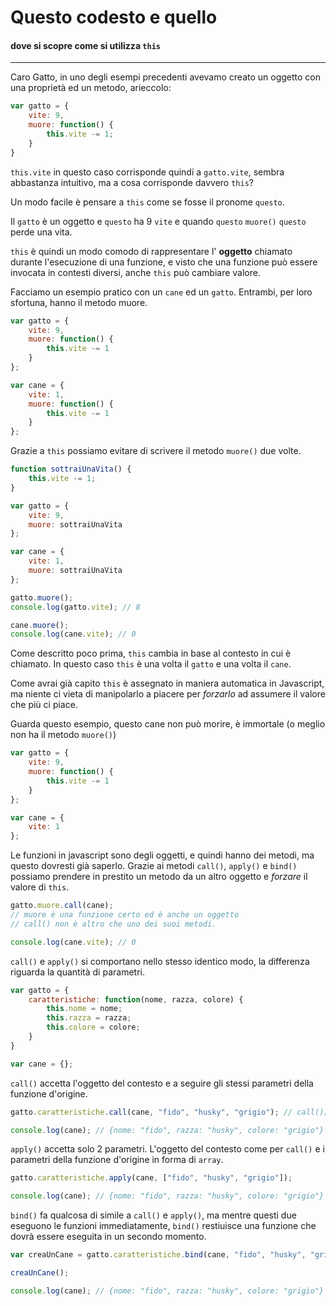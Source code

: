 # Questo codesto e quello

#### dove si scopre come si utilizza `this`

<hr>

Caro Gatto, in uno degli esempi precedenti avevamo creato un oggetto con una proprietà ed un metodo, arieccolo:

```javascript
var gatto = {
	vite: 9,
	muore: function() {
		this.vite -= 1;
	}	
}

```

`this.vite` in questo caso corrisponde quindi a `gatto.vite`, sembra abbastanza intuitivo, ma a cosa corrisponde davvero `this`?

Un modo facile è pensare a `this` come se fosse il pronome `questo`.

Il `gatto` è un oggetto e `questo` ha 9 `vite` e quando `questo` `muore()` `questo` perde una vita. 


`this` è quindi un modo comodo di rappresentare l' **oggetto** chiamato durante l'esecuzione di una funzione, e visto che una funzione può essere invocata in contesti diversi, anche `this` può cambiare valore.

Facciamo un esempio pratico con un `cane` ed un `gatto`. Entrambi, per loro sfortuna, hanno il metodo muore. 

```javascript
var gatto = {
	vite: 9,
	muore: function() {
		this.vite -= 1
	}
};

var cane = {
	vite: 1,
	muore: function() {
		this.vite -= 1
	}
};

```

Grazie a `this` possiamo evitare di scrivere il metodo `muore()` due volte.

```javascript
function sottraiUnaVita() {
	this.vite -= 1;
}

var gatto = {
	vite: 9,
	muore: sottraiUnaVita
};

var cane = {
	vite: 1,
	muore: sottraiUnaVita
};

gatto.muore();
console.log(gatto.vite); // 8

cane.muore();
console.log(cane.vite); // 0

```

Come descritto poco prima, `this` cambia in base al contesto in cui è chiamato. In questo caso `this` è una volta il `gatto` e una volta il `cane`.

Come avrai già capito `this` è assegnato in maniera automatica in Javascript, ma niente ci vieta di manipolarlo a piacere per *forzarlo* ad assumere il valore che più ci piace. 

Guarda questo esempio, questo cane non può morire, è immortale (o meglio non ha il metodo `muore()`)

```javascript
var gatto = {
	vite: 9,
	muore: function() {
		this.vite -= 1
	}
};

var cane = {
	vite: 1
};

```

Le funzioni in javascript sono degli oggetti, e quindi hanno dei metodi, ma questo dovresti già saperlo. Grazie ai metodi `call()`, `apply()` e `bind()` possiamo prendere in prestito un metodo da un altro oggetto e *forzare* il valore di `this`.

```javascript
gatto.muore.call(cane);
// muore è una funzione certo ed è anche un oggetto
// call() non è altro che uno dei suoi metodi.

console.log(cane.vite); // 0

```

`call()` e `apply()` si comportano nello stesso identico modo, la differenza riguarda la quantità di parametri.

```javascript
var gatto = {
	caratteristiche: function(nome, razza, colore) {
		this.nome = nome;
		this.razza = razza;
		this.colore = colore;
	}
}

var cane = {};

```

`call()` accetta l'oggetto del contesto e a seguire gli stessi parametri della funzione d'origine.

```javascript
gatto.caratteristiche.call(cane, "fido", "husky", "grigio"); // call(); 

console.log(cane); // {nome: "fido", razza: "husky", colore: "grigio"}

```

`apply()` accetta solo 2 parametri. L'oggetto del contesto come per `call()` e i parametri della funzione d'origine in forma di `array`.


```javascript
gatto.caratteristiche.apply(cane, ["fido", "husky", "grigio"]);

console.log(cane); // {nome: "fido", razza: "husky", colore: "grigio"}

```

`bind()` fa qualcosa di simile a `call()` e `apply()`, ma mentre questi due eseguono le funzioni immediatamente, `bind()` restiuisce una funzione che dovrà essere eseguita in un secondo momento.


```javascript
var creaUnCane = gatto.caratteristiche.bind(cane, "fido", "husky", "grigio");

creaUnCane();

console.log(cane); // {nome: "fido", razza: "husky", colore: "grigio"}

```


[this]: https://developer.mozilla.org/en-US/docs/Web/JavaScript/Reference/Operators/this


[index]: ../index.md
